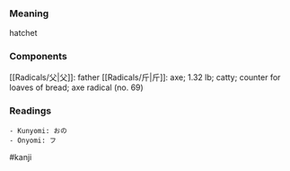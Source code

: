 ### Meaning

hatchet

### Components

[[Radicals/父|父]]: father [[Radicals/斤|斤]]: axe; 1.32 lb; catty; counter for loaves of bread; axe radical (no. 69)

### Readings

```
- Kunyomi: おの
- Onyomi: フ
```

#kanji